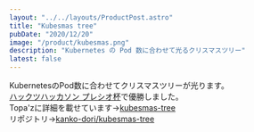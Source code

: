 ```yaml
---
layout: "../../layouts/ProductPost.astro"
title: "Kubesmas tree"
pubDate: "2020/12/20"
image: "/product/kubesmas.png"
description: "Kubernetes の Pod 数に合わせて光るクリスマスツリー"
latest: false
---
```


KubernetesのPod数に合わせてクリスマスツリーが光ります。  
[ハックツハッカソン プレシオ杯](https://hackz.team/news/5TfqHI0yyPCQn8Lppzh9mK)で優勝しました。  
Topa'zに詳細を載せています→[kubesmas-tree](https://topaz.dev/projects/c00sudq23akg008ogemg)  
リポジトリ→[kanko-dori/kubesmas-tree](https://github.com/kanko-dori/kubesmas-tree)
